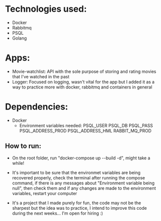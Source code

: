 # Technologies used:
- Docker
- Rabbitmq
- PSQL
- Golang

# Apps:
- Movie-watchlist: API with the sole purpose of storing and rating movies that I've watched in the past
- Logger: Focused on logging, wasn't vital for the app but I added it as a way to practice more with docker, rabbitmq and containers in general

# Dependencies:

- Docker
    * Environment variables needed: 
        PSQL_USER
        PSQL_DB
        PSQL_PASS 
        PSQL_ADDRESS_PROD
        PSQL_ADDRESS_HML
        RABBIT_MQ_PROD

## How to run:
- On the root folder, run "docker-compose up --build -d", might take a while!

- It's important to be sure that the environmet variables are being recovered properly, check the terminal after running the compose command, if there is any messages about "Environment variable being null", then check them and if any changes are made to the environment variables, restart your computer

- It's a project that I made purely for fun, the code may not be the sharpest but the idea was to practice, I intend to improve this code during the next weeks... I'm open for hiring :)